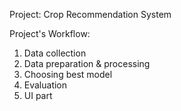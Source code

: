 Project: Crop Recommendation System

Project's Workflow:

1. Data collection
2. Data preparation & processing
3. Choosing best model
4. Evaluation
5. UI part

